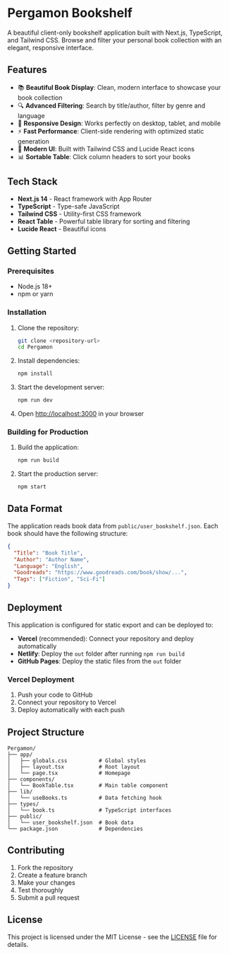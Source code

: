 # Pergamon Bookshelf

A beautiful client-only bookshelf application built with Next.js, TypeScript, and Tailwind CSS. Browse and filter your personal book collection with an elegant, responsive interface.

## Features

- 📚 **Beautiful Book Display**: Clean, modern interface to showcase your book collection
- 🔍 **Advanced Filtering**: Search by title/author, filter by genre and language
- 📱 **Responsive Design**: Works perfectly on desktop, tablet, and mobile
- ⚡ **Fast Performance**: Client-side rendering with optimized static generation
- 🎨 **Modern UI**: Built with Tailwind CSS and Lucide React icons
- 📊 **Sortable Table**: Click column headers to sort your books

## Tech Stack

- **Next.js 14** - React framework with App Router
- **TypeScript** - Type-safe JavaScript
- **Tailwind CSS** - Utility-first CSS framework
- **React Table** - Powerful table library for sorting and filtering
- **Lucide React** - Beautiful icons

## Getting Started

### Prerequisites

- Node.js 18+
- npm or yarn

### Installation

1. Clone the repository:

   ```bash
   git clone <repository-url>
   cd Pergamon
   ```

2. Install dependencies:

   ```bash
   npm install
   ```

3. Start the development server:

   ```bash
   npm run dev
   ```

4. Open [http://localhost:3000](http://localhost:3000) in your browser

### Building for Production

1. Build the application:

   ```bash
   npm run build
   ```

2. Start the production server:
   ```bash
   npm start
   ```

## Data Format

The application reads book data from `public/user_bookshelf.json`. Each book should have the following structure:

```json
{
  "Title": "Book Title",
  "Author": "Author Name",
  "Language": "English",
  "Goodreads": "https://www.goodreads.com/book/show/...",
  "Tags": ["Fiction", "Sci-Fi"]
}
```

## Deployment

This application is configured for static export and can be deployed to:

- **Vercel** (recommended): Connect your repository and deploy automatically
- **Netlify**: Deploy the `out` folder after running `npm run build`
- **GitHub Pages**: Deploy the static files from the `out` folder

### Vercel Deployment

1. Push your code to GitHub
2. Connect your repository to Vercel
3. Deploy automatically with each push

## Project Structure

```
Pergamon/
├── app/
│   ├── globals.css          # Global styles
│   ├── layout.tsx           # Root layout
│   └── page.tsx             # Homepage
├── components/
│   └── BookTable.tsx        # Main table component
├── lib/
│   └── useBooks.ts          # Data fetching hook
├── types/
│   └── book.ts              # TypeScript interfaces
├── public/
│   └── user_bookshelf.json  # Book data
└── package.json             # Dependencies
```

## Contributing

1. Fork the repository
2. Create a feature branch
3. Make your changes
4. Test thoroughly
5. Submit a pull request

## License

This project is licensed under the MIT License - see the [LICENSE](LICENSE) file for details.
